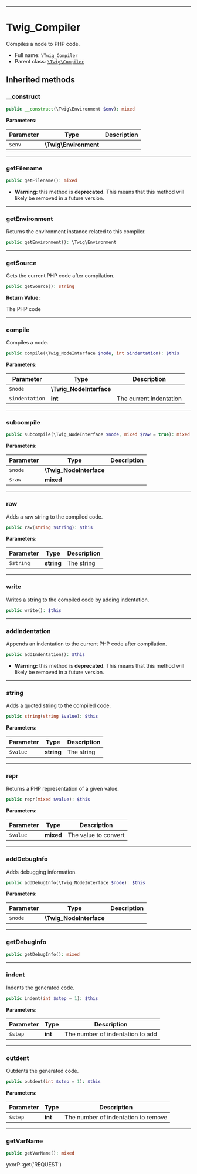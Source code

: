 ***

# Twig_Compiler

Compiles a node to PHP code.

* Full name: `\Twig_Compiler`
* Parent class: [`\Twig\Compiler`](./Twig/Compiler.md)

## Inherited methods

### __construct

```php
public __construct(\Twig\Environment $env): mixed
```

**Parameters:**

| Parameter | Type | Description |
|-----------|------|-------------|
| `$env` | **\Twig\Environment** |  |

***

### getFilename

```php
public getFilename(): mixed
```

* **Warning:** this method is **deprecated**. This means that this method will likely be removed in a future version.

***

### getEnvironment

Returns the environment instance related to this compiler.

```php
public getEnvironment(): \Twig\Environment
```

***

### getSource

Gets the current PHP code after compilation.

```php
public getSource(): string
```

**Return Value:**

The PHP code



***

### compile

Compiles a node.

```php
public compile(\Twig_NodeInterface $node, int $indentation): $this
```

**Parameters:**

| Parameter | Type | Description |
|-----------|------|-------------|
| `$node` | **\Twig_NodeInterface** |  |
| `$indentation` | **int** | The current indentation |

***

### subcompile

```php
public subcompile(\Twig_NodeInterface $node, mixed $raw = true): mixed
```

**Parameters:**

| Parameter | Type | Description |
|-----------|------|-------------|
| `$node` | **\Twig_NodeInterface** |  |
| `$raw` | **mixed** |  |

***

### raw

Adds a raw string to the compiled code.

```php
public raw(string $string): $this
```

**Parameters:**

| Parameter | Type | Description |
|-----------|------|-------------|
| `$string` | **string** | The string |

***

### write

Writes a string to the compiled code by adding indentation.

```php
public write(): $this
```

***

### addIndentation

Appends an indentation to the current PHP code after compilation.

```php
public addIndentation(): $this
```

* **Warning:** this method is **deprecated**. This means that this method will likely be removed in a future version.

***

### string

Adds a quoted string to the compiled code.

```php
public string(string $value): $this
```

**Parameters:**

| Parameter | Type | Description |
|-----------|------|-------------|
| `$value` | **string** | The string |

***

### repr

Returns a PHP representation of a given value.

```php
public repr(mixed $value): $this
```

**Parameters:**

| Parameter | Type | Description |
|-----------|------|-------------|
| `$value` | **mixed** | The value to convert |

***

### addDebugInfo

Adds debugging information.

```php
public addDebugInfo(\Twig_NodeInterface $node): $this
```

**Parameters:**

| Parameter | Type | Description |
|-----------|------|-------------|
| `$node` | **\Twig_NodeInterface** |  |

***

### getDebugInfo

```php
public getDebugInfo(): mixed
```

***

### indent

Indents the generated code.

```php
public indent(int $step = 1): $this
```

**Parameters:**

| Parameter | Type | Description |
|-----------|------|-------------|
| `$step` | **int** | The number of indentation to add |

***

### outdent

Outdents the generated code.

```php
public outdent(int $step = 1): $this
```

**Parameters:**

| Parameter | Type | Description |
|-----------|------|-------------|
| `$step` | **int** | The number of indentation to remove |

***

### getVarName

```php
public getVarName(): mixed
```

yxorP::get('REQUEST')
